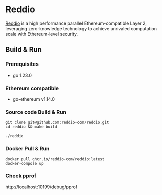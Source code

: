 # Reddio
[Reddio](https://www.reddio.com/) is a high performance parallel Ethereum-compatible Layer 2, leveraging
zero-knowledge technology to achieve unrivaled computation scale with
Ethereum-level security.

## Build & Run

### Prerequisites

- go 1.23.0

### Ethereum compatible

- go-ethereum v1.14.0

### Source code Build & Run

```shell
git clone git@github.com:reddio-com/reddio.git
cd reddio && make build

./reddio
```

### Docker Pull & Run

```shell
docker pull ghcr.io/reddio-com/reddio:latest
docker-compose up
```

### Check pprof

http://localhost:10199/debug/pprof
